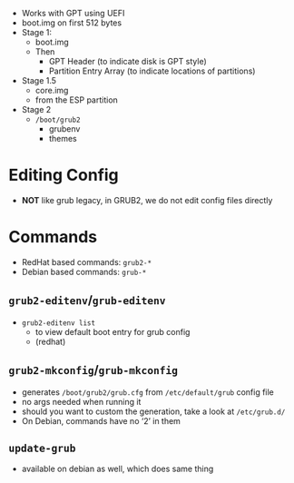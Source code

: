 - Works with GPT using UEFI
- boot.img on first 512 bytes
- Stage 1:
  - boot.img
  - Then
    - GPT Header (to indicate disk is GPT style)
    - Partition Entry Array (to indicate locations of partitions)
- Stage 1.5
  - core.img
  - from the ESP partition
- Stage 2
  - `/boot/grub2`
    - grubenv
    - themes

# Editing Config
- **NOT** like grub legacy, in GRUB2, we do not edit config files directly

# Commands
- RedHat based commands: `grub2-*`
- Debian based commands: `grub-*`
## `grub2-editenv`/`grub-editenv`
- `grub2-editenv list`
  - to view default boot entry for grub config
  - (redhat)
## `grub2-mkconfig`/`grub-mkconfig`
  - generates `/boot/grub2/grub.cfg` from `/etc/default/grub` config file
  - no args needed when running it
  - should you want to custom the generation, take a look at `/etc/grub.d/`
- On Debian, commands have no ‘2’ in them
## `update-grub`
- available on debian as well, which does same thing

